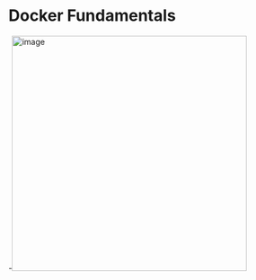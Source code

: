 # Docker Fundamentals

-<img width="418" alt="image" src="https://github.com/Nachiketa-A/DevopsCourse/assets/157089767/5f852d8d-fb2a-4d8d-950a-3e20e33191d6">




